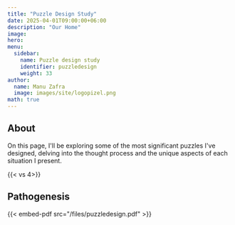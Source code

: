 ```yaml
---
title: "Puzzle Design Study"
date: 2025-04-01T09:00:00+06:00
description: "Our Home"
image: 
hero: 
menu:
  sidebar:
    name: Puzzle design study
    identifier: puzzledesign
    weight: 33
author:
  name: Manu Zafra
  image: images/site/logopizel.png
math: true
---
```




## About

On this page, I'll be exploring some of the most significant puzzles I've designed, delving into the thought process and the unique aspects of each situation I present.

{{< vs 4>}}

## Pathogenesis

{{< embed-pdf src="/files/puzzledesign.pdf" >}}
